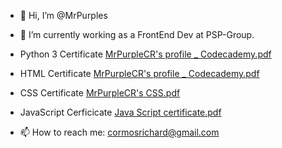 - 👋 Hi, I’m @MrPurples
- 🌱 I’m currently working as a FrontEnd Dev at PSP-Group.

- Python 3 Certificate [MrPurpleCR's profile _ Codecademy.pdf](https://github.com/MrPurples/MrPurples/files/7744000/MrPurpleCR.s.profile._.Codecademy.pdf)
- HTML Certificate [MrPurpleCR's profile _ Codecademy.pdf](https://github.com/MrPurples/MrPurples/files/7784868/MrPurpleCR.s.profile._.Codecademy.pdf)
- CSS Certificate [MrPurpleCR's CSS.pdf](https://github.com/MrPurples/MrPurples/files/7824715/MrPurpleCR.s.CSS.pdf)
- JavaScript Cerficicate [Java Script certificate.pdf](https://github.com/MrPurples/MrPurples/files/7940677/Java.Script.certificate.pdf)

- 📫 How to reach me: cormosrichard@gmail.com

